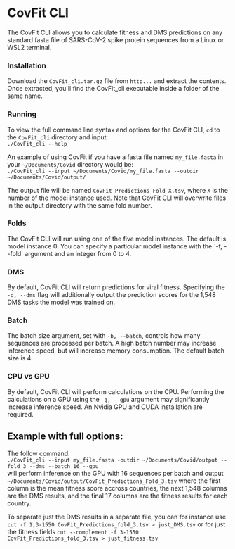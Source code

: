 # CovFit CLI
The CovFit CLI allows you to calculate fitness and DMS predictions on any standard fasta file of SARS-CoV-2 spike protein sequences from a Linux or WSL2 terminal.

### Installation
Download the `CovFit_cli.tar.gz` file from `http...` and extract the contents.
Once extracted, you'll find the CovFit_cli executable inside a folder of the same name.

### Running
To view the full command line syntax and options for the CovFit CLI, `cd` to the `CovFit_cli` directory and input:<br>
`./CovFit_cli --help`

An example of using CovFit if you have a fasta file named `my_file.fasta` in your `~/Documents/Covid` directory would be:<br>
`./CovFit_cli --input ~/Documents/Covid/my_file.fasta --outdir ~/Documents/Covid/output/`<br>

The output file will be named `CovFit_Predictions_Fold_X.tsv`, where `X` is the number of the model instance used. Note that CovFit CLI will overwrite files in the output directory with the same fold number. 

### Folds
The CovFit CLI will run using one of the five model instances. The default is model instance 0. You can specify a particular model instance with the `-f, --fold' argument and an integer from 0 to 4.   

### DMS
By default, CovFit CLI will return predictions for viral fitness. Specifying the `-d, --dms` flag will additionally output the prediction scores for the 1,548 DMS tasks the model was trained on. 

### Batch
The batch size argument, set with `-b, --batch`, controls how many sequences are processed per batch. A high batch number may increase inference speed, but will increase memory consumption. The default batch size is 4.

### CPU vs GPU
By default, CovFit CLI will perform calculations on the CPU. Performing the calculations on a GPU using the `-g, --gpu` argument may significantly increase inference speed. An Nvidia GPU and CUDA installation are required. 

## Example with full options:
The follow command:<br>
`./CovFit_cli --input my_file.fasta -outdir ~/Documents/Covid/output --fold 3 --dms --batch 16 --gpu` <br>
will perform inference on the GPU with 16 sequences per batch and output `~/Documents/Covid/output/CovFit_Predictions_Fold_3.tsv` where the first column is the mean fitness score accross countries, the next 1,548 columns are the DMS results, and the final 17 columns are the fitness results for each country.

To separate just the DMS results in a separate file, you can for instance use `cut -f 1,3-1550 CovFit_Predictions_fold_3.tsv > just_DMS.tsv` or for just the fitness fields `cut --complement -f 3-1550 CovFit_Predictions_fold_3.tsv > just_fitness.tsv` 

